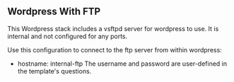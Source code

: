 ## Wordpress With FTP

This Wordpress stack includes a vsftpd server for wordpress to use. It is internal and not configured for any ports.

Use this configuration to connect to the ftp server from within wordpress:
 - hostname: internal-ftp
The username and password are user-defined in the template's questions.